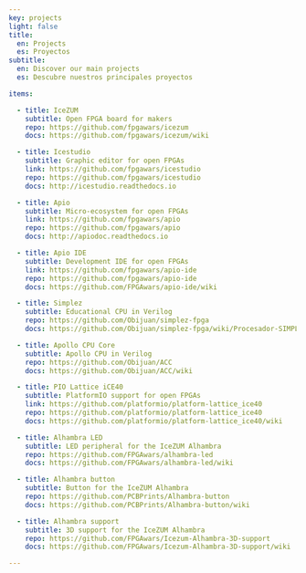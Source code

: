 ```yaml
---
key: projects
light: false
title:
  en: Projects
  es: Proyectos
subtitle:
  en: Discover our main projects
  es: Descubre nuestros principales proyectos

items:

  - title: IceZUM
    subtitle: Open FPGA board for makers
    repo: https://github.com/fpgawars/icezum
    docs: https://github.com/fpgawars/icezum/wiki

  - title: Icestudio
    subtitle: Graphic editor for open FPGAs
    link: https://github.com/fpgawars/icestudio
    repo: https://github.com/fpgawars/icestudio
    docs: http://icestudio.readthedocs.io

  - title: Apio
    subtitle: Micro-ecosystem for open FPGAs
    link: https://github.com/fpgawars/apio
    repo: https://github.com/fpgawars/apio
    docs: http://apiodoc.readthedocs.io

  - title: Apio IDE
    subtitle: Development IDE for open FPGAs
    link: https://github.com/fpgawars/apio-ide
    repo: https://github.com/fpgawars/apio-ide
    docs: https://github.com/FPGAwars/apio-ide/wiki

  - title: Simplez
    subtitle: Educational CPU in Verilog
    repo: https://github.com/Obijuan/simplez-fpga
    docs: https://github.com/Obijuan/simplez-fpga/wiki/Procesador-SIMPLEZ-F

  - title: Apollo CPU Core
    subtitle: Apollo CPU in Verilog
    repo: https://github.com/Obijuan/ACC
    docs: https://github.com/Obijuan/ACC/wiki

  - title: PIO Lattice iCE40
    subtitle: PlatformIO support for open FPGAs
    link: https://github.com/platformio/platform-lattice_ice40
    repo: https://github.com/platformio/platform-lattice_ice40
    docs: https://github.com/platformio/platform-lattice_ice40/wiki

  - title: Alhambra LED
    subtitle: LED peripheral for the IceZUM Alhambra
    repo: https://github.com/FPGAwars/alhambra-led
    docs: https://github.com/FPGAwars/alhambra-led/wiki

  - title: Alhambra button
    subtitle: Button for the IceZUM Alhambra
    repo: https://github.com/PCBPrints/Alhambra-button
    docs: https://github.com/PCBPrints/Alhambra-button/wiki

  - title: Alhambra support
    subtitle: 3D support for the IceZUM Alhambra
    repo: https://github.com/FPGAwars/Icezum-Alhambra-3D-support
    docs: https://github.com/FPGAwars/Icezum-Alhambra-3D-support/wiki

---
```

